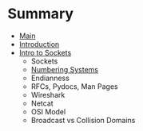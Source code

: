 # Summary

* [Main](README.md)
* [Introduction](chapter1.md)
* [Intro to Sockets](intro-to-sockets.md)
  * Sockets
  * [Numbering Systems](intro-to-sockets/numbering-systems.md)
  * Endianness
  * RFCs, Pydocs, Man Pages
  * Wireshark
  * Netcat
  * OSI Model
  * Broadcast vs Collision Domains

